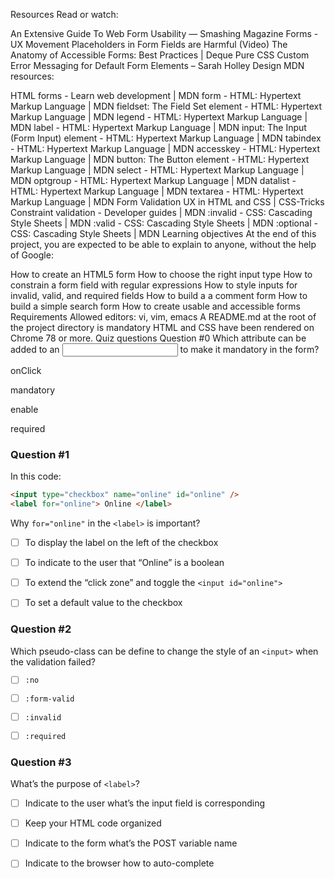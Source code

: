 Resources
Read or watch:

An Extensive Guide To Web Form Usability — Smashing Magazine
Forms - UX Movement
Placeholders in Form Fields are Harmful (Video)
The Anatomy of Accessible Forms: Best Practices | Deque
Pure CSS Custom Error Messaging for Default Form Elements – Sarah Holley Design
MDN resources:

HTML forms - Learn web development | MDN
form - HTML: Hypertext Markup Language | MDN
fieldset: The Field Set element - HTML: Hypertext Markup Language | MDN
legend - HTML: Hypertext Markup Language | MDN
label - HTML: Hypertext Markup Language | MDN
input: The Input (Form Input) element - HTML: Hypertext Markup Language | MDN
tabindex - HTML: Hypertext Markup Language | MDN
accesskey - HTML: Hypertext Markup Language | MDN
button: The Button element - HTML: Hypertext Markup Language | MDN
select - HTML: Hypertext Markup Language | MDN
optgroup - HTML: Hypertext Markup Language | MDN
datalist - HTML: Hypertext Markup Language | MDN
textarea - HTML: Hypertext Markup Language | MDN
Form Validation UX in HTML and CSS | CSS-Tricks
Constraint validation - Developer guides | MDN
:invalid - CSS: Cascading Style Sheets | MDN
:valid - CSS: Cascading Style Sheets | MDN
:optional - CSS: Cascading Style Sheets | MDN
Learning objectives
At the end of this project, you are expected to be able to explain to anyone, without the help of Google:

How to create an HTML5 form
How to choose the right input type
How to constrain a form field with regular expressions
How to style inputs for invalid, valid, and required fields
How to build a a comment form
How to build a simple search form
How to create usable and accessible forms
Requirements
Allowed editors: vi, vim, emacs
A README.md at the root of the project directory is mandatory
HTML and CSS have been rendered on Chrome 78 or more.
Quiz questions
Question #0
Which attribute can be added to an <input> to make it mandatory in the form?


onClick


mandatory


enable


required

### Question #1

In this code:

```html
<input type="checkbox" name="online" id="online" />
<label for="online"> Online </label>
```

Why `for="online"` in the `<label>` is important?


- [ ] To display the label on the left of the checkbox

- [ ] To indicate to the user that “Online” is a boolean

- [ ] To extend the “click zone” and toggle the `<input id="online">`

- [ ] To set a default value to the checkbox

### Question #2

Which pseudo-class can be define to change the style of an `<input>` when the validation failed?


- [ ] `:no`

- [ ] `:form-valid`

- [ ] `:invalid`

- [ ] `:required`

### Question #3

What’s the purpose of `<label>`?

- [ ] Indicate to the user what’s the input field is corresponding

- [ ] Keep your HTML code organized

- [ ] Indicate to the form what’s the POST variable name

- [ ] Indicate to the browser how to auto-complete
